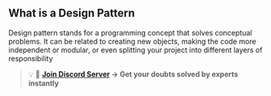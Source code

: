 ## What is a Design Pattern
Design pattern stands for a programming concept that solves conceptual problems. It can be related to creating new objects, making the code more independent or modular, or even splitting your project into different layers of responsibility

>💡 🚀 **[Join Discord Server](https://discord.gg/J5zDscnzms) → Get your doubts solved by experts instantly**

